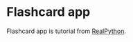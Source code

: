 # Flashcard app

Flashcard app is tutorial from [RealPython](https://realpython.com/django-flashcards-app/).
